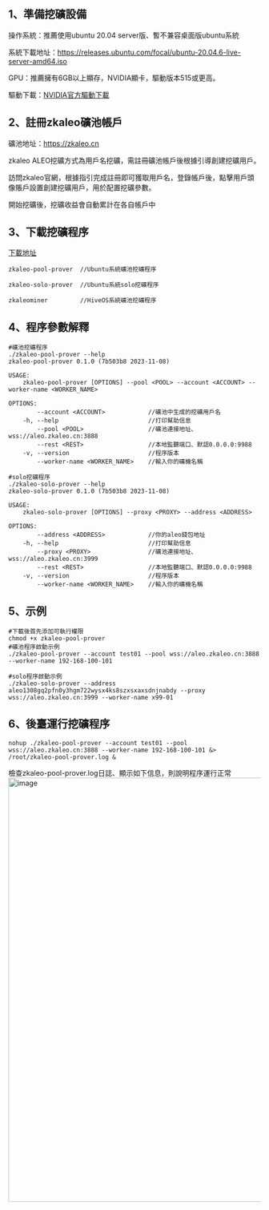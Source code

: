 
## 1、準備挖礦設備

操作系統：推薦使用ubuntu 20.04 server版、暫不兼容桌面版ubuntu系統

系統下載地址：https://releases.ubuntu.com/focal/ubuntu-20.04.6-live-server-amd64.iso

GPU：推薦擁有6GB以上顯存，NVIDIA顯卡，驅動版本515或更高。

驅動下載：[NVIDIA官方驅動下載](https://www.nvidia.com/Download/index.aspx?lang=en-us)



## 2、註冊zkaleo礦池帳戶
礦池地址：https://zkaleo.cn

zkaleo ALEO挖礦方式為用戶名挖礦，需註冊礦池帳戶後根據引導創建挖礦用戶。

訪問zkaleo官網，根據指引完成註冊即可獲取用戶名，登錄帳戶後，點擊用戶頭像賬戶設置創建挖礦用戶，用於配置挖礦參數。

開始挖礦後，挖礦收益會自動累計在各自帳戶中



## 3、下載挖礦程序

[下載地址](https://github.com/zkaleo/education/releases)
```shell
zkaleo-pool-prover 	//Ubuntu系統礦池挖礦程序

zkaleo-solo-prover 	//Ubuntu系統solo挖礦程序

zkaleominer 		//HiveOS系統礦池挖礦程序
```



## 4、程序參數解釋

```shell
#礦池挖礦程序
./zkaleo-pool-prover --help
zkaleo-pool-prover 0.1.0 (7b503b8 2023-11-08)

USAGE:
    zkaleo-pool-prover [OPTIONS] --pool <POOL> --account <ACCOUNT> --worker-name <WORKER_NAME>

OPTIONS:
        --account <ACCOUNT>            //礦池中生成的挖礦用戶名
    -h, --help                         //打印幫助信息
        --pool <POOL>                  //礦池連接地址、wss://aleo.zkaleo.cn:3888
        --rest <REST>                  //本地監聽端口、默認0.0.0.0:9988
    -v, --version                      //程序版本
        --worker-name <WORKER_NAME>    //輸入你的礦機名稱

```

```shell
#solo挖礦程序
./zkaleo-solo-prover --help
zkaleo-solo-prover 0.1.0 (7b503b8 2023-11-08)

USAGE:
    zkaleo-solo-prover [OPTIONS] --proxy <PROXY> --address <ADDRESS>

OPTIONS:
        --address <ADDRESS>            //你的aleo錢包地址
    -h, --help                         //打印幫助信息
        --proxy <PROXY>                //礦池連接地址、wss://aleo.zkaleo.cn:3999
        --rest <REST>                  //本地監聽端口、默認0.0.0.0:9988
    -v, --version                      //程序版本
        --worker-name <WORKER_NAME>    //輸入你的礦機名稱
```

## 5、示例 

```shell
#下載後首先添加可執行權限
chmod +x zkaleo-pool-prover
#礦池程序啟動示例
./zkaleo-pool-prover --account test01 --pool wss://aleo.zkaleo.cn:3888 --worker-name 192-168-100-101

#solo程序啟動示例
./zkaleo-solo-prover --address aleo1308gq2pfn0y3hgm722wysx4ks8szxsxaxsdnjnabdy --proxy wss://aleo.zkaleo.cn:3999 --worker-name x99-01
```

## 6、後臺運行挖礦程序
```shell
nohup ./zkaleo-pool-prover --account test01 --pool wss://aleo.zkaleo.cn:3888 --worker-name 192-168-100-101 &> /root/zkaleo-pool-prover.log &
```

檢查zkaleo-pool-prover.log日誌、顯示如下信息，則說明程序運行正常
<img width="847" alt="image" src="https://github.com/chihua2023/zkaleo/assets/137146992/cfaa57cc-f719-4d50-b214-9177db560bb0">

